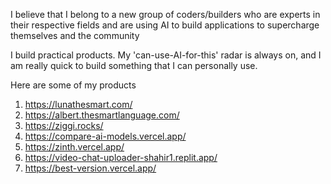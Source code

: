 I believe that I belong to a new group of coders/builders who are experts in their respective fields and are 
using AI to build applications to supercharge themselves and the community

I build practical products. My 'can-use-AI-for-this' radar is always on, and I am really quick to build something that I can personally use. 

Here are some of my products

1. https://lunathesmart.com/
2. https://albert.thesmartlanguage.com/
3. https://ziggi.rocks/
4. https://compare-ai-models.vercel.app/
5. https://zinth.vercel.app/
6. https://video-chat-uploader-shahir1.replit.app/
7. https://best-version.vercel.app/


